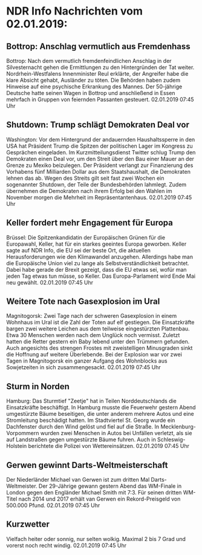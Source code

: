 # NDR Info Nachrichten vom 02.01.2019:


## Bottrop: Anschlag vermutlich aus Fremdenhass
Bottrop: Nach dem vermutlich fremdenfeindlichen Anschlag in der Silvesternacht gehen die Ermittlungen zu den Hintergründen der Tat weiter. Nordrhein-Westfalens Innenminister Reul erklärte, der Angreifer habe die klare Absicht gehabt, Ausländer zu töten. Die Behörden haben zudem Hinweise auf eine psychische Erkrankung des Mannes. Der 50-jährige Deutsche hatte seinen Wagen in Bottrop und anschließend in Essen mehrfach in Gruppen von feiernden Passanten gesteuert. 02.01.2019 07:45 Uhr 

## Shutdown: Trump schlägt Demokraten Deal vor
Washington: Vor dem Hintergrund der andauernden Haushaltssperre in den USA hat Präsident Trump die Spitzen der politischen Lager im Kongress zu Gesprächen eingeladen. Im Kurzmitteilungsdienst Twitter schlug Trump den Demokraten einen Deal vor, um den Streit über den Bau einer Mauer an der Grenze zu Mexiko beizulegen. Der Präsident verlangt zur Finanzierung des Vorhabens fünf Milliarden Dollar aus dem Staatshaushalt, die Demokraten lehnen das ab. Wegen des Streits gilt seit fast zwei Wochen ein sogenannter Shutdown, der Teile der Bundesbehörden lahmlegt. Zudem übernehmen die Demokraten nach ihrem Erfolg bei den Wahlen im November morgen die Mehrheit im Repräsentantenhaus. 02.01.2019 07:45 Uhr 

## Keller fordert mehr Engagement für Europa
Brüssel: Die Spitzenkandidatin der Europäischen Grünen für die Europawahl, Keller, hat für ein starkes geeintes Europa geworben. Keller sagte auf NDR Info, die EU sei der beste Ort, die aktuellen Herausforderungen wie den Klimawandel anzugehen. Allerdings habe man die Europäische Union viel zu lange als Selbstverständlichkeit betrachtet. Dabei habe gerade der Brexit gezeigt, dass die EU etwas sei, wofür man jeden Tag etwas tun müsse, so Keller. Das Europa-Parlament wird Ende Mai neu gewählt. 02.01.2019 07:45 Uhr 

## Weitere Tote nach Gasexplosion im Ural
Magnitogorsk:	Zwei Tage nach der schweren Gasexplosion in einem Wohnhaus im Ural ist die Zahl der Toten auf elf gestiegen. Die Einsatzkräfte bargen zwei weitere Leichen aus dem teilweise eingestürzten Plattenbau. Etwa 30 Menschen werden nach dem Unglück noch vermisst. Zuletzt hatten die Retter gestern ein Baby lebend unter den Trümmern gefunden. Auch angesichts des strengen Frostes mit zweistelligen Minusgraden sinkt die Hoffnung auf weitere Überlebende. Bei der Explosion war vor zwei Tagen in Magnitogorsk ein ganzer Aufgang des Wohnblocks aus Sowjetzeiten in sich zusammengesackt. 02.01.2019 07:45 Uhr 

## Sturm in Norden
Hamburg: Das Sturmtief "Zeetje" hat in Teilen Norddeutschlands die Einsatzkräfte beschäftigt. In Hamburg musste die Feuerwehr gestern Abend umgestürzte Bäume beseitigen, die unter anderem mehrere Autos und eine Stromleitung beschädigt hatten. Im Stadtviertel St. Georg wurde ein Dachfenster durch den Wind gelöst und fiel auf die Straße. In Mecklenburg-Vorpommern wurden zwei Menschen in Autos bei Unfällen verletzt, als sie auf Landstraßen gegen umgestürzte Bäume fuhren. Auch in Schleswig-Holstein berichtete die Polizei von Wettereinsätzen. 02.01.2019 07:45 Uhr 

## Gerwen gewinnt Darts-Weltmeisterschaft
Der Niederländer Michael van Gerwen ist zum dritten Mal Darts-Weltmeister. Der 29-Jährige gewann gestern Abend das WM-Finale in London gegen den Engländer Michael Smith mit 7:3. Für seinen dritten WM-Titel nach 2014 und 2017 erhält van Gerwen ein Rekord-Preisgeld von 500.000 Pfund. 02.01.2019 07:45 Uhr 

## Kurzwetter
Vielfach heiter oder sonnig, nur selten wolkig. Maximal 2 bis 7 Grad und vorerst noch recht windig. 02.01.2019 07:45 Uhr 

